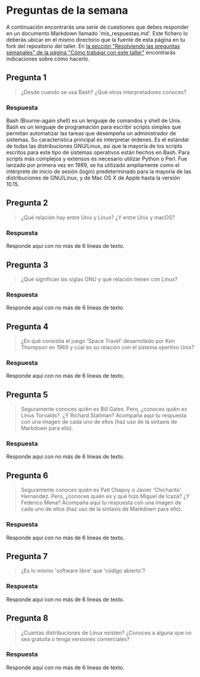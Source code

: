 # Preguntas de la semana

A continuación encontrarás una seríe de cuestiones que debes responder en un
documento Markdown llamado 'mis_respuestas.md'. Este fichero lo deberás ubicar en el mismo directorio que la
fuente de esta página en tu fork del repositorio del taller. En [la sección "Resolviendo las
preguntas semanales" de la página "Cómo trabajar con este
taller"](../material_suplementario/como_trabajar/como_trabajar.md#resolviendo-las-preguntas-semanales) encontrarás indicaciones sobre
cómo hacerlo.

## Pregunta 1

> ¿Desde cuando se usa Bash? ¿Qué otros interpretadores conoces?

### Respuesta

Bash (Bourne-again shell) es un lenguaje de comandos y shell de Unix. Bash es un lenguaje de programación para escribir scripts simples que permitan automatizar las tareas que desempeña un administrador de sistemas. Su característica principal es interpretar órdenes. Es el estándar de todas las distribuciones GNU/Linux, así que la mayoría de los scripts escritos para este tipo de sistemas operativos están hechos en Bash. Para scripts más complejos y extensos es necesario utilizar Python o Perl. Fue lanzado por primera vez en 1989, se ha utilizado ampliamente como el intérprete de inicio de sesión (login) predeterminado para la mayoría de las distribuciones de GNU/Linux, y de Mac OS X de Apple hasta la versión 10.15.

## Pregunta 2

> ¿Qué relación hay entre Unix y Linux? ¿Y entre Unix y macOS?

### Respuesta

Responde aquí con no más de 6 lineas de texto.

## Pregunta 3

> ¿Qué significan las siglas GNU y qué relación tienen con Linux?

### Respuesta

Responde aquí con no más de 6 lineas de texto.

## Pregunta 4

> ¿En qué consistía el juego 'Space Travel' desarrollado por Ken Thompson en 1969 y cúal es su
> relación con el sistema opertivo Unix?

### Respuesta

Responde aquí con no más de 6 lineas de texto.

## Pregunta 5

> Seguramente conoces quién es Bill Gates. Pero, ¿conoces quién es Linus
> Torvalds?. ¿Y Richard Stallman? Acompaña aquí tu respuesta con una imagen de cada
> uno de ellos (haz uso de la sintaxis de Markdown para ello).

### Respuesta

Responde aquí con no más de 6 lineas de texto.

## Pregunta 6

> Seguramente conoces quién es Pati Chapoy o Javier 'Chicharito' Hernandez. Pero, ¿conoces quién
> es y qué hizo Miguel de Icaza? ¿Y Federico Mena? Acompaña aquí tu respuesta con una imagen de cada
> uno de ellos (haz uso de la sintaxis de Markdown para ello).

### Respuesta

Responde aquí con no más de 6 lineas de texto.


## Pregunta 7

> ¿Es lo mismo 'software libre' que 'código abierto'?

### Respuesta

Responde aquí con no más de 6 lineas de texto.

## Pregunta 8

> ¿Cuantas distribuciones de Linux existen? ¿Conoces a alguna que no sea gratuita o tenga versiones comerciales?

### Respuesta

Responde aquí con no más de 6 lineas de texto.



